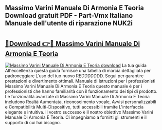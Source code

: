 ## Massimo Varini Manuale Di Armonia E Teoria Download gratuit PDF - Part-Vmx Italiano Manuale dell'utente di riparazione NUK2i

# <h2><a href="http://dfdvxa3.blite.top/?on=Massimo+Varini+Manuale+Di+Armonia+E+Teoria">🔗Download 👉🔴 Massimo Varini Manuale Di Armonia E Teoria</a></h2>

[![Massimo Varini Manuale Di Armonia E Teoria download](https://i.imgur.com/lujVjoI.png)](http://dfdvxa3.blite.top/?on=Massimo+Varini+Manuale+Di+Armonia+E+Teoria)
La tua guida All'eccellenza questa guida fornisce una tabella di marcia dettagliata per padroneggiare L'uso del tuo nuovo REDDDDDDD. Segui per garantire prestazioni e divertimento ottimali. Manuale di Istruzioni per i professionisti Massimo Varini Manuale Di Armonia E Teoria questo manuale è per i professionisti che hanno familiarità con il funzionamento dei tipi di prodotto. Le funzionalità avanzate di Massimo Varini Manuale Di Armonia E Teoria includono Realtà Aumentata, riconoscimento vocale, Avvisi personalizzabili e Compatibilità Multi-Dispositivo, tutti accessibili tramite L'interfaccia elegante e intuitiva. Il vostro successo è il nostro obiettivo Massimo Varini Manuale Di Armonia E Teoria. Ci impegniamo a fornirti gli strumenti e il supporto di cui hai bisogno.

